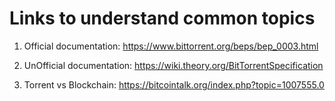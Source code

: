 # Links to understand common topics

1. Official documentation: https://www.bittorrent.org/beps/bep_0003.html

2. UnOfficial documentation: https://wiki.theory.org/BitTorrentSpecification

2. Torrent vs Blockchain: https://bitcointalk.org/index.php?topic=1007555.0
